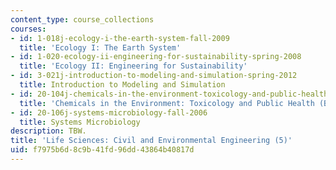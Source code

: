 ```yaml
---
content_type: course_collections
courses:
- id: 1-018j-ecology-i-the-earth-system-fall-2009
  title: 'Ecology I: The Earth System'
- id: 1-020-ecology-ii-engineering-for-sustainability-spring-2008
  title: 'Ecology II: Engineering for Sustainability'
- id: 3-021j-introduction-to-modeling-and-simulation-spring-2012
  title: Introduction to Modeling and Simulation
- id: 20-104j-chemicals-in-the-environment-toxicology-and-public-health-be-104j-spring-2005
  title: 'Chemicals in the Environment: Toxicology and Public Health (BE.104J)'
- id: 20-106j-systems-microbiology-fall-2006
  title: Systems Microbiology
description: TBW.
title: 'Life Sciences: Civil and Environmental Engineering (5)'
uid: f7975b6d-8c9b-41fd-96dd-43864b40817d
---
```

